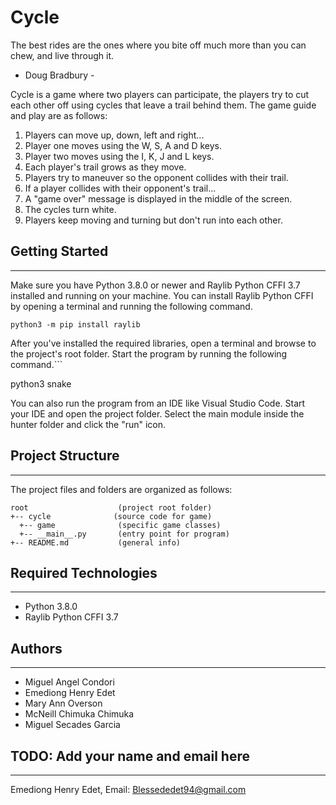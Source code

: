 # Cycle
The best rides are the ones where you bite off much more than you can chew,
and live through it.
- Doug Bradbury -

Cycle is a game where two players can participate, the players try to cut each other off using cycles that leave a trail behind them.
The game guide and play are as follows:

1. Players can move up, down, left and right...
2. Player one moves using the W, S, A and D keys.
3. Player two moves using the I, K, J and L keys.
4. Each player's trail grows as they move.
5. Players try to maneuver so the opponent collides with their trail.
6. If a player collides with their opponent's trail...
7. A "game over" message is displayed in the middle of the screen.
8. The cycles turn white.
9. Players keep moving and turning but don't run into each other.


## Getting Started
---
Make sure you have Python 3.8.0 or newer and Raylib Python CFFI 3.7 installed and running on your machine. You can install Raylib Python CFFI by opening a terminal and running the following command.
```
python3 -m pip install raylib
```
After you've installed the required libraries, open a terminal and browse to the project's root folder. Start the program by running the following command.```

python3 snake 

You can also run the program from an IDE like Visual Studio Code. Start your IDE and open the 
project folder. Select the main module inside the hunter folder and click the "run" icon.

## Project Structure
---
The project files and folders are organized as follows:
```
root                    (project root folder)
+-- cycle              (source code for game)
  +-- game              (specific game classes)
  +-- __main__.py       (entry point for program)
+-- README.md           (general info)
```

## Required Technologies
---
* Python 3.8.0
* Raylib Python CFFI 3.7

## Authors
---
* Miguel Angel Condori
* Emediong Henry Edet
* Mary Ann Overson
* McNeill Chimuka Chimuka
* Miguel Secades Garcia

## TODO: Add your name and email here
---
Emediong Henry Edet, Email: Blessededet94@gmail.com
